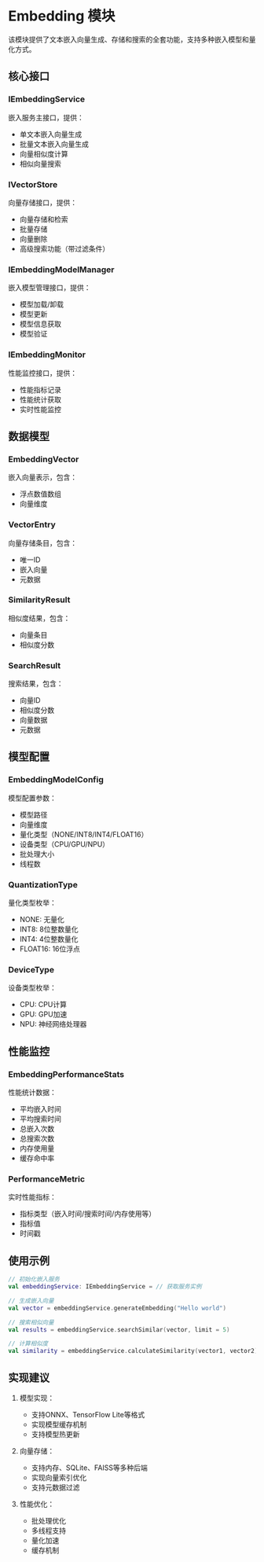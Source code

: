 # Embedding 模块

该模块提供了文本嵌入向量生成、存储和搜索的全套功能，支持多种嵌入模型和量化方式。

## 核心接口

### IEmbeddingService
嵌入服务主接口，提供：
- 单文本嵌入向量生成
- 批量文本嵌入向量生成
- 向量相似度计算
- 相似向量搜索

### IVectorStore
向量存储接口，提供：
- 向量存储和检索
- 批量存储
- 向量删除
- 高级搜索功能（带过滤条件）

### IEmbeddingModelManager
嵌入模型管理接口，提供：
- 模型加载/卸载
- 模型更新
- 模型信息获取
- 模型验证

### IEmbeddingMonitor
性能监控接口，提供：
- 性能指标记录
- 性能统计获取
- 实时性能监控

## 数据模型

### EmbeddingVector
嵌入向量表示，包含：
- 浮点数值数组
- 向量维度

### VectorEntry
向量存储条目，包含：
- 唯一ID
- 嵌入向量
- 元数据

### SimilarityResult
相似度结果，包含：
- 向量条目
- 相似度分数

### SearchResult
搜索结果，包含：
- 向量ID
- 相似度分数
- 向量数据
- 元数据

## 模型配置

### EmbeddingModelConfig
模型配置参数：
- 模型路径
- 向量维度
- 量化类型（NONE/INT8/INT4/FLOAT16）
- 设备类型（CPU/GPU/NPU）
- 批处理大小
- 线程数

### QuantizationType
量化类型枚举：
- NONE: 无量化
- INT8: 8位整数量化
- INT4: 4位整数量化
- FLOAT16: 16位浮点

### DeviceType
设备类型枚举：
- CPU: CPU计算
- GPU: GPU加速
- NPU: 神经网络处理器

## 性能监控

### EmbeddingPerformanceStats
性能统计数据：
- 平均嵌入时间
- 平均搜索时间
- 总嵌入次数
- 总搜索次数
- 内存使用量
- 缓存命中率

### PerformanceMetric
实时性能指标：
- 指标类型（嵌入时间/搜索时间/内存使用等）
- 指标值
- 时间戳

## 使用示例

```kotlin
// 初始化嵌入服务
val embeddingService: IEmbeddingService = // 获取服务实例

// 生成嵌入向量
val vector = embeddingService.generateEmbedding("Hello world")

// 搜索相似向量
val results = embeddingService.searchSimilar(vector, limit = 5)

// 计算相似度
val similarity = embeddingService.calculateSimilarity(vector1, vector2)
```

## 实现建议

1. 模型实现：
   - 支持ONNX、TensorFlow Lite等格式
   - 实现模型缓存机制
   - 支持模型热更新

2. 向量存储：
   - 支持内存、SQLite、FAISS等多种后端
   - 实现向量索引优化
   - 支持元数据过滤

3. 性能优化：
   - 批处理优化
   - 多线程支持
   - 量化加速
   - 缓存机制
